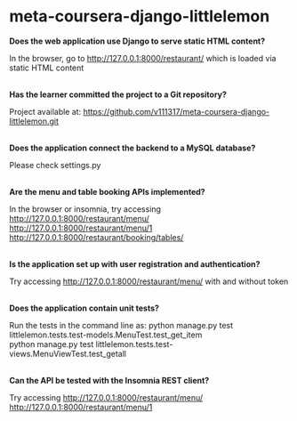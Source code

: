 # meta-coursera-django-littlelemon

**Does the web application use Django to serve static HTML content?**

In the browser, go to 
http://127.0.0.1:8000/restaurant/
which is loaded via static HTML content
<br/><br/>

**Has the learner committed the project to a Git repository?**

Project available at:
https://github.com/v111317/meta-coursera-django-littlelemon.git
<br/><br/>

**Does the application connect the backend to a MySQL database?**

Please
check settings.py
<br/><br/>

**Are the menu and table booking APIs implemented?**

In the browser or insomnia, try accessing
http://127.0.0.1:8000/restaurant/menu/<br/>
http://127.0.0.1:8000/restaurant/menu/1<br/>
http://127.0.0.1:8000/restaurant/booking/tables/
<br/><br/>

**Is the application set up with user registration and authentication?**

Try accessing http://127.0.0.1:8000/restaurant/menu/ with and without token
<br/><br/>

**Does the application contain unit tests?**

Run the tests in the command line as:
python manage.py test littlelemon.tests.test-models.MenuTest.test_get_item<br/>
python manage.py test littlelemon.tests.test-views.MenuViewTest.test_getall
<br/><br/>

**Can the API be tested with the Insomnia REST client?**

Try accessing
http://127.0.0.1:8000/restaurant/menu/<br/>
http://127.0.0.1:8000/restaurant/menu/1
<br/><br/>
